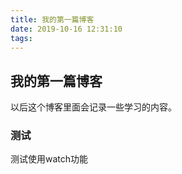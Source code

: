 ```yaml
---
title: 我的第一篇博客
date: 2019-10-16 12:31:10
tags:
---
```


## 我的第一篇博客

以后这个博客里面会记录一些学习的内容。

### 测试

测试使用watch功能